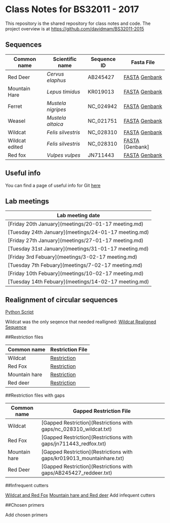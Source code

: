 
# Class Notes for BS32011 - 2017

This repository is the shared repository for class notes and code. The project overview is at https://github.com/davidmam/BS32011-2015 

## Sequences


| Common name | Scientific name | Sequence ID | Fasta File |
|---|---|---|---|
| Red Deer | _Cervus elaphus_ | AB245427 | [FASTA](sequences/reddeer.fasta) [Genbank](sequences/reddeer.gb) |
| Mountain Hare | _Lepus timidus_ | KR019013 | [FASTA](sequences/mountainhare.fasta) [Genbank](sequences/mountainhare.gb) |
| Ferret | _Mustela nigripes_ | NC_024942 | [FASTA](sequences/NC_024942.fasta) [Genbank](sequences/NC_024942.gb) |
| Weasel | _Mustela altaica_ | NC_021751 | [FASTA](sequences/Weasel.fasta) [Genbank](sequences/Weasel.gb) |
| Wildcat | _Felis silvestris_ | NC_028310 | [FASTA](sequences/NC_028310_wildcat.fasta) [Genbank](sequences/NC_028310_wildcat.gb) |
| Wildcat edited | _Felis silvestris_ | NC_028310 | [FASTA](sequences/NC_028310_wildcat_edited.fasta)  [Genbank] |
| Red fox | _Vulpes vulpes_ | JN711443 | [FASTA](sequences/JN711443_redfox.fasta) [Genbank](sequences/JN711443_redfox.gb) |


## Useful info

You can find a page of useful info for Git [here](git_info.md)

## Lab meetings

| Lab meeting date | 
|---|
|[Friday 20th January](meetings/20-01-17 meeting.md)|
|[Tuesday 24th January](meetings/24-01-17 meeting.md)|
|[Friday 27th January](meetings/27-01-17 meeting.md)|
|[Tuesday 31st January](meetings/31-01-17 meeting.md)|
|[Friday 3rd Febuary](meetings/3-02-17 meeting.md)|
|[Tuesday 7th Febuary](meetings/7-02-17 meeting.md)|
|[Friday 10th Febuary](meetings/10-02-17 meeting.md)|
|[Tuesday 14th Febuary](meetings/14-02-17 meeting.md)|


## Realignment of circular sequences 

[Python Script](sequences/sequencerealigner.py)

Wildcat was the only seqence that needed realligned:
[Wildcat Realigned Sequence](sequences/NC_028310_wildcat_edited.fasta)

##Restriction files

| Common name | Restriction File |
|---|---|
|Wildcat | [Restriction](sequences/nc_028310.restrict) |
|Red Fox | [Restriction](sequences/jn711443.restrict ) |
|Mountain hare | [Restriction](sequences/kr019013.restrict) |
|Red deer | [Restriction](sequences/ab245427.restrict ) |

##Restriction files with gaps 

| Common name | Gapped Restriction File |
|---|---|
|Wildcat | [Gapped Restriction](Restrictions with gaps/nc_028310_wildcat.txt) |
|Red Fox | [Gapped Restriction](Restrictions with gaps/jn711443_redfox.txt) |
|Mountain hare | [Gapped Restriction](Restrictions with gaps/kr019013_mountainhare.txt) |
|Red Deer | [Gapped Restriction](Restrictions with gaps/AB245427_reddeer.txt) |

##Infrequent cutters

[Wildcat and Red Fox](sequences/wildcat_redfox_enzymes.out )
[Mountain hare and Red deer](sequences/mountainhare_reddeer_enzymes.out )
Add infequent cutters

##Chosen primers

Add chosen primers

